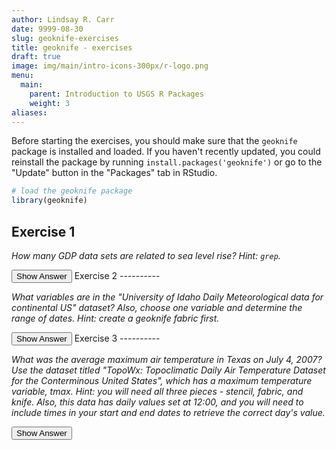 ```yaml
---
author: Lindsay R. Carr
date: 9999-08-30
slug: geoknife-exercises
title: geoknife - exercises
draft: true 
image: img/main/intro-icons-300px/r-logo.png
menu:
  main:
    parent: Introduction to USGS R Packages
    weight: 3
aliases: 
---
```

Before starting the exercises, you should make sure that the `geoknife` package is installed and loaded. If you haven't recently updated, you could reinstall the package by running `install.packages('geoknife')` or go to the "Update" button in the "Packages" tab in RStudio.

``` r
# load the geoknife package
library(geoknife)
```

Exercise 1
----------

*How many GDP data sets are related to sea level rise? Hint: `grep`.*

<button class="ToggleButton" onclick="toggle_visibility('unnamed-chunk-1')">
Show Answer
</button>
              <div id="unnamed-chunk-1" style="display:none">

``` r
# First, you need to query for all web data
all_webdata <- query("webdata")
all_titles <- title(all_webdata)
all_abstracts <- abstract(all_webdata)

# Then start sleuthing using `grep`
keyword_str <- "sea level rise|sea level|sea level|sea rise"
index_t <- grep(keyword_str, all_titles, ignore.case = TRUE)
index_a <- grep(keyword_str, all_abstracts, ignore.case = TRUE)
index_both <- unique(c(index_t, index_a))

# Look at the titles and abstracts of datasets that match your criteria
length(index_both)
```

    ## [1] 2

``` r
all_titles[index_both]
```

    ## [1] "Sea Level Rise Projections for DSL-SAMBI"
    ## [2] "Thermosteric Sea Level Rise"

``` r
all_abstracts[index_both]
```

    ## [1] "This dataset is output from the Sea Level Affecting Marshes Model (SLAMM) for the South Atlantic Migratory Bird Initiative (SAMBI) geographic planning region. It represents 10 year increments (ranging from year 2000 - year 2100) for the climate change scenario A1B, A1FI, A2, or B1. The dataset was developed as one component for modeling landscape scale alterations of avian habitats due to climate change. It may also be used as a stand-alone product to illustrate potential changes in marsh and coastal environments due to longterm sea level rise. Model outputs from SLAMM are subject to constraints of the modeling process itself. The Biodiversity and Spatial Information Center (BaSIC) did not create the SLAMM modeling approach and/or algorithims. However, all effort was made to ensure data inputs required by the model are of the highest quality. Certain input parameters may need to be altered to create a more reliable model projection. BaSIC is currently (January 2010) working with cooperators to address such issues. Clough, J. S. 2008. SLAMM 5.0.1. Technical documentation and executable program downloadable from http://www.warrenpinnacle.com/prof/SLAMM/index.html"
    ## [2] ""

</div>
Exercise 2
----------

*What variables are in the "University of Idaho Daily Meteorological data for continental US" dataset? Also, choose one variable and determine the range of dates. Hint: create a geoknife fabric first.*

<button class="ToggleButton" onclick="toggle_visibility('unnamed-chunk-2')">
Show Answer
</button>
              <div id="unnamed-chunk-2" style="display:none">

``` r
# First, you need to query for all web data
all_webdata <- query("webdata")

# Use the all_webdata object to create the fabric
us_meterology <- webdata(all_webdata["University of Idaho Daily Meteorological data for continental US"])

# Now use query to see what variables are available
metero_vars <- query(us_meterology, "variables")
metero_vars
```

    ## [1] "precipitation_amount"                     
    ## [2] "max_relative_humidity"                    
    ## [3] "min_relative_humidity"                    
    ## [4] "specific_humidity"                        
    ## [5] "surface_downwelling_shortwave_flux_in_air"
    ## [6] "min_air_temperature"                      
    ## [7] "max_air_temperature"                      
    ## [8] "wind_speed"

``` r
# Let's pick the fourth variable to look at a date range
# To determine the times available, you must add the variable to the fabric
variables(us_meterology) <- metero_vars[4]
query(us_meterology, "times")
```

    ## [1] "1979-01-01 UTC" "2017-07-10 UTC"

</div>
Exercise 3
----------

*What was the average maximum air temperature in Texas on July 4, 2007? Use the dataset titled "TopoWx: Topoclimatic Daily Air Temperature Dataset for the Conterminous United States", which has a maximum temperature variable, tmax. Hint: you will need all three pieces - stencil, fabric, and knife. Also, this data has daily values set at 12:00, and you will need to include times in your start and end dates to retrieve the correct day's value.*

<button class="ToggleButton" onclick="toggle_visibility('unnamed-chunk-3')">
Show Answer
</button>
              <div id="unnamed-chunk-3" style="display:none">

``` r
# First, you need to query for all web data
all_webdata <- query("webdata")

# Setup the maximum air temp fabric using the URL in all_webdata
airtemp_title <- "TopoWx: Topoclimatic Daily Air Temperature Dataset for the Conterminous United States"
airtemp_url <-  url(all_webdata[airtemp_title])
airtemp_fabric <- webdata(list(
  url = airtemp_url,
  variables = "tmax",
  times = as.POSIXct(c("2007-07-04 12:01", "2007-07-05 11:59"), tz = "UTC")
))

# Now setup the stencil
texas <- webgeom(geom = "sample:CONUS_states", 
                 attribute = "STATE",
                 values = "Texas")

# Leave the default knife since we want an average over the stencil
# Execute the geoknife job
airtemp_job <- geoknife(stencil = texas, fabric = airtemp_fabric, wait=TRUE)

# Download the data
air_max_data <- result(airtemp_job)
air_max_data
```

    ##              DateTime    Texas variable statistic
    ## 1 2007-07-04 12:00:00 29.82607     tmax      MEAN

</div>
